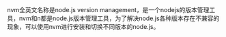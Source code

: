 nvm全英文名称是node.js version management，是一个nodejs的版本管理工具，nvm和n都是node.js版本管理工具，为了解决node.js各种版本存在不兼容的现象，可以使用nvm进行安装和切换不同版本的node.js。